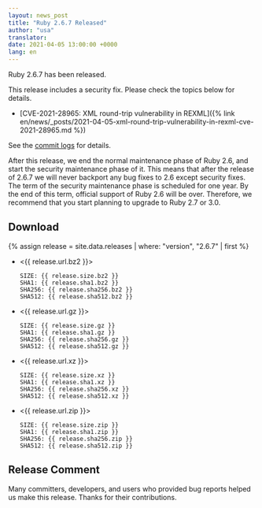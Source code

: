 ```yaml
---
layout: news_post
title: "Ruby 2.6.7 Released"
author: "usa"
translator:
date: 2021-04-05 13:00:00 +0000
lang: en
---
```


Ruby 2.6.7 has been released.

This release includes a security fix.
Please check the topics below for details.

* [CVE-2021-28965: XML round-trip vulnerability in REXML]({% link en/news/_posts/2021-04-05-xml-round-trip-vulnerability-in-rexml-cve-2021-28965.md %})

See the [commit logs](https://github.com/ruby/ruby/compare/v2_6_6...v2_6_7) for details.

After this release, we end the normal maintenance phase of Ruby 2.6,
and start the security maintenance phase of it.
This means that after the release of 2.6.7 we will never backport any bug fixes
to 2.6 except security fixes.
The term of the security maintenance phase is scheduled for one year.
By the end of this term, official support of Ruby 2.6 will be over.
Therefore, we recommend that you start planning to upgrade to Ruby 2.7 or 3.0.

## Download

{% assign release = site.data.releases | where: "version", "2.6.7" | first %}

* <{{ release.url.bz2 }}>

      SIZE: {{ release.size.bz2 }}
      SHA1: {{ release.sha1.bz2 }}
      SHA256: {{ release.sha256.bz2 }}
      SHA512: {{ release.sha512.bz2 }}

* <{{ release.url.gz }}>

      SIZE: {{ release.size.gz }}
      SHA1: {{ release.sha1.gz }}
      SHA256: {{ release.sha256.gz }}
      SHA512: {{ release.sha512.gz }}

* <{{ release.url.xz }}>

      SIZE: {{ release.size.xz }}
      SHA1: {{ release.sha1.xz }}
      SHA256: {{ release.sha256.xz }}
      SHA512: {{ release.sha512.xz }}

* <{{ release.url.zip }}>

      SIZE: {{ release.size.zip }}
      SHA1: {{ release.sha1.zip }}
      SHA256: {{ release.sha256.zip }}
      SHA512: {{ release.sha512.zip }}

## Release Comment

Many committers, developers, and users who provided bug reports helped us make this release.
Thanks for their contributions.
